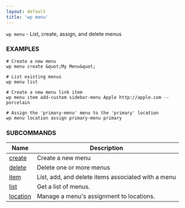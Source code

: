 ```yaml
---
layout: default
title: 'wp menu'
---
```


`wp menu` - List, create, assign, and delete menus

### EXAMPLES

    # Create a new menu
    wp menu create &quot;My Menu&quot;

    # List existing menus
    wp menu list

    # Create a new menu link item
    wp menu item add-custom sidebar-menu Apple http://apple.com --porcelain

    # Assign the 'primary-menu' menu to the 'primary' location
    wp menu location assign primary-menu primary

### SUBCOMMANDS

<table>
	<thead>
	<tr>
		<th>Name</th>
		<th>Description</th>
	</tr>
	</thead>
	<tbody>
		<tr>
			<td><a href="/commands/menu/create/">create</a></td>
			<td>Create a new menu</td>
		</tr>
		<tr>
			<td><a href="/commands/menu/delete/">delete</a></td>
			<td>Delete one or more menus</td>
		</tr>
		<tr>
			<td><a href="/commands/menu/item/">item</a></td>
			<td>List, add, and delete items associated with a menu</td>
		</tr>
		<tr>
			<td><a href="/commands/menu/list/">list</a></td>
			<td>Get a list of menus.</td>
		</tr>
		<tr>
			<td><a href="/commands/menu/location/">location</a></td>
			<td>Manage a menu's assignment to locations.</td>
		</tr>
	</tbody>
</table>

